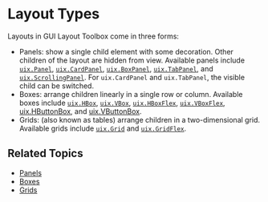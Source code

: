 # Layout Types

Layouts in GUI Layout Toolbox come in three forms:

- Panels: show a single child element with some decoration. Other children of the layout are hidden from view. Available panels include [`uix.Panel`](uixPanel.md), [`uix.CardPanel`](uixCardPanel.md), [`uix.BoxPanel`](uixBoxPanel.html), [`uix.TabPanel`](uixTabPanel.md), and [`uix.ScrollingPanel`](uixScrollingPanel.md). For `uix.CardPanel` and `uix.TabPanel`, the visible child can be switched.
- Boxes: arrange children linearly in a single row or column. Available boxes include [`uix.HBox`](uixHBox.md), [`uix.VBox`](uixVBox.md), [`uix.HBoxFlex`](uixHBox.md), [`uix.VBoxFlex`](uixVBox.md), [uix.HButtonBox](uixHButtonBox.md), and [uix.VButtonBox](uixVButtonBox.md).
- Grids: (also known as tables) arrange children in a two-dimensional grid. Available grids include [`uix.Grid`](uixGrid.md) and [`uix.GridFlex`](uixGrid.md).

## Related Topics

* [Panels](Panels.md)
* [Boxes](Boxes.md)
* [Grids](Grids.md)